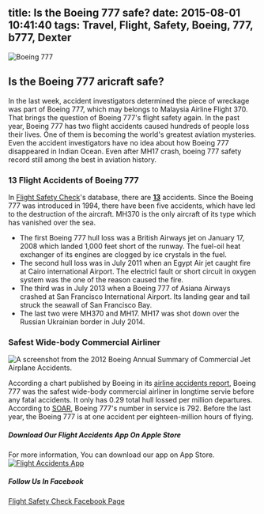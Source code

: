 title: Is the Boeing 777 safe?
date: 2015-08-01 10:41:40
tags: Travel, Flight, Safety, Boeing, 777, b777, Dexter
---

![Boeing 777](https://upload.wikimedia.org/wikipedia/commons/c/c7/Boeing_777_above_clouds,_crop.jpg)

## Is the Boeing 777 aricraft safe? 
In the last week, accident investigators determined the piece of wreckage was part of Boeing 777, which may belongs to Malaysia Airline Flight 370. That brings the question of Boeing 777's flight safety again. In the past year, Boeing 777 has two flight accidents caused hundreds of people loss their lives. One of them is becoming the world's greatest aviation mysteries. Even the accident investigators have no idea about how Boeing 777 disappeared in Indian Ocean. Even after MH17 crash, boeing 777 safety record still among the best in aviation history.
<!-- more --> 
### 13 Flight Accidents of Boeing 777

In [Flight Safety Check](http://www.safetyflights.com/)'s database, there are [**13**](http://www.safetyflights.com/#!/search/aircraft/Boeing%20777) accidents. Since the Boeing 777 was introduced in 1994, there have been five accidents, which have led to the destruction of the aircraft. MH370 is the only aircraft of its type which has vanished over the sea.  
* The first Boeing 777 hull loss was a British Airways jet on January 17, 2008 which landed 1,000 feet short of the runway. The fuel-oil heat exchanger of its engines are clogged by ice crystals in the fuel. 
* The second hull loss was in July 2011 when an Egypt Air jet caught fire at Cairo international Airport. The electricl fault or short circuit in oxygen system was the one of the reason caused the fire. 
* The third was in July 2013 when a Boeing 777 of Asiana Airways crashed at San Francisco International Airport. Its landing gear and tail struck the seawall of San Francisco Bay. 
* The last two were MH370 and MH17. MH17 was shot down over the Russian Ukrainian border in July 2014.

### Safest Wide-body Commercial Airliner
![A screenshot from the 2012 Boeing Annual Summary of Commercial Jet Airplane Accidents.](http://www.safetyflights.com/images/flightBlog/boeing-accident-stats.jpg)

According a chart published by Boeing in its [airline accidents report](http://www.boeing.com/resources/boeingdotcom/company/about_bca/pdf/statsum.pdf), Boeing 777 was the safest wide-body commercial airliner in longtime servie before any fatal accidents. It only has 0.29 total hull lossed per million departures. According to [SOAR](http://www.fearofflying.com/resources/safest-airliners-and-airline-safety.shtml), Boeing 777's number in service is 792. Before the last year, the Boeing 777 is at one accident per eighteen-million hours of flying.

##### Download Our Flight Accidents App On Apple Store
For more information, You can download our app on App Store.  
[![Flight Accidents App](http://www.safetyflights.com/images/ios-app.png)](https://itunes.apple.com/hk/app/flight-accidents/id998433297?mt=8&ign-mpt=uo%3D4)

##### Follow Us In Facebook
[Flight Safety Check Facebook Page](https://www.facebook.com/FlightSafetyIsWhatWeCare?fref=ts)